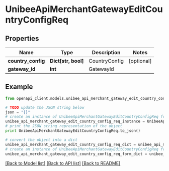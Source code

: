 # UnibeeApiMerchantGatewayEditCountryConfigReq


## Properties

Name | Type | Description | Notes
------------ | ------------- | ------------- | -------------
**country_config** | **Dict[str, bool]** | CountryConfig | [optional] 
**gateway_id** | **int** | GatewayId | 

## Example

```python
from openapi_client.models.unibee_api_merchant_gateway_edit_country_config_req import UnibeeApiMerchantGatewayEditCountryConfigReq

# TODO update the JSON string below
json = "{}"
# create an instance of UnibeeApiMerchantGatewayEditCountryConfigReq from a JSON string
unibee_api_merchant_gateway_edit_country_config_req_instance = UnibeeApiMerchantGatewayEditCountryConfigReq.from_json(json)
# print the JSON string representation of the object
print UnibeeApiMerchantGatewayEditCountryConfigReq.to_json()

# convert the object into a dict
unibee_api_merchant_gateway_edit_country_config_req_dict = unibee_api_merchant_gateway_edit_country_config_req_instance.to_dict()
# create an instance of UnibeeApiMerchantGatewayEditCountryConfigReq from a dict
unibee_api_merchant_gateway_edit_country_config_req_form_dict = unibee_api_merchant_gateway_edit_country_config_req.from_dict(unibee_api_merchant_gateway_edit_country_config_req_dict)
```
[[Back to Model list]](../README.md#documentation-for-models) [[Back to API list]](../README.md#documentation-for-api-endpoints) [[Back to README]](../README.md)


